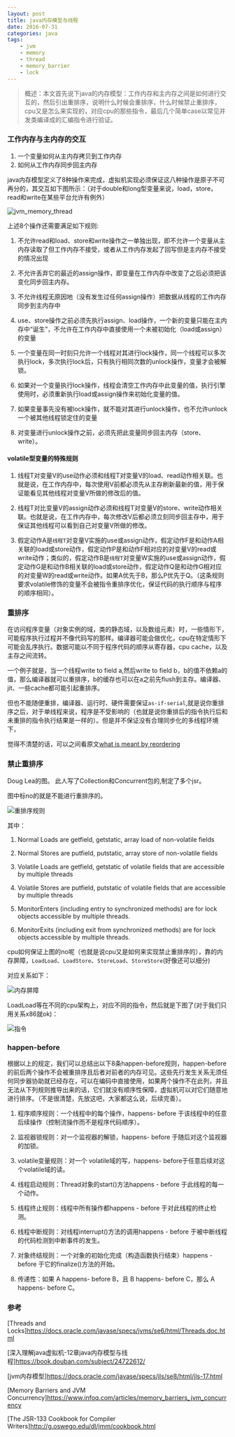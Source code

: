 ```yaml
---
layout: post
title: java内存模型与线程
date: 2016-07-31
categories: java
tags:
    - jvm
    - memory
    - thread
    - memory_barrier
    - lock
---
```


>   概述：本文首先说下java的内存模型：工作内存和主内存之间是如何进行交互的，然后引出重排序，说明什么时候会重排序，什么时候禁止重排序，cpu又是怎么来实现的，对应cpu的那些指令，最后几个简单case以常见并发类编译成的汇编指令进行验证。

### 工作内存与主内存的交互

1.  一个变量如何从主内存拷贝到工作内存
2.  如何从工作内存同步回主内存

java内存模型定义了8种操作来完成，虚拟机实现必须保证这八种操作是原子不可再分的，其交互如下图所示：（对于double和long型变量来说，load，store，read和write在某些平台允许有例外）

![jvm_memory_thread](/images/java/jvm_memory_thread.png)

上述8个操作还需要满足如下规则:

1.  不允许read和load、store和write操作之一单独出现，即不允许一个变量从主内存读取了但工作内存不接受，或者从工作内存发起了回写但是主内存不接受的情况出现

2.  不允许丢弃它的最近的assign操作，即变量在工作内存中改变了之后必须把该变化同步回主内存。

3.  不允许线程无原因地（没有发生过任何assign操作）把数据从线程的工作内存同步到主内存中

4.  use、store操作之前必须先执行assign、load操作，一个新的变量只能在主内存中“诞生”，不允许在工作内存中直接使用一个未被初始化（load或assign）的变量

5.  一个变量在同一时刻只允许一个线程对其进行lock操作，同一个线程可以多次执行lock，多次执行lock后，只有执行相同次数的unlock操作，变量才会被解锁。

6.  如果对一个变量执行lock操作，线程会清空工作内存中此变量的值，执行引擎使用时，必须重新执行load或assign操作来初始化变量的值。

7.  如果变量事先没有被lock操作，就不能对其进行unlock操作，也不允许unlock一个被其他线程锁定住的变量

8.  对变量进行unlock操作之前，必须先把此变量同步回主内存（store、write）。

#### volatile型变量的特殊规则

1.  线程T对变量V的use动作必须和线程T对变量V的load、read动作相关联。也就是说，在工作内存中，每次使用V前都必须先从主存刷新最新的值，用于保证能看见其他线程对变量V所做的修改后的值。

2.  线程T对比变量V的assign动作必须和线程T对变量V的store、write动作相关联。也就是说，在工作内存中，每次修改V后都必须立刻同步回主存中，用于保证其他线程可以看到自己对变量V所做的修改。

3.  假定动作A是`线程T`对变量V实施的use或assign动作，假定动作F是和动作A相关联的load或store动作，假定动作P是和动作F相对应的对变量V的read或write动作；类似的，假定动作B是`线程T`对变量W实施的use或assign动作，假定动作G是和动作B相关联的load或store动作，假定动作Q是和动作G相对应的对变量W的read或write动作。如果A优先于B，那么P优先于Q。（这条规则要求volatile修饰的变量不会被指令重排序优化，保证代码的执行顺序与程序的顺序相同）。

### 重排序

在访问程序变量（对象实例的域，类的静态域，以及数组元素）时，一些情形下，可能程序执行过程并不像代码写的那样。编译器可能会做优化，cpu在特定情形下可能会乱序执行。数据可能以不同于程序代码的顺序从寄存器，cpu cache，以及主存之间流转。

一个例子就是，当一个线程write to field a,然后write to field b，b的值不依赖a的值，那么编译器就可以重排序，b的缓存也可以在a之前先flush到主存。编译器、jit、一些cache都可能引起重排序。

但也不能随便重排，编译器、运行时、硬件需要保证`as-if-serial`,就是说你重排序之后，对于单线程来说，程序是不受影响的（也就是说你重排后的指令执行后和未重排的指令执行结果是一样的）。但是并不保证没有合理同步化的多线程环境下，

觉得不清楚的话，可以之间看原文[what is meant by reordering](https://www.cs.umd.edu/~pugh/java/memoryModel/jsr-133-faq.html#reordering)

### 禁止重排序

Doug Lea的图。 此人写了Collection和Concurrent包的,制定了多个jsr。

图中标no的就是不能进行重排序的。

![重排序规则](/images/java/reordering.png)

其中：
1. Normal Loads are getfield, getstatic, array load of non-volatile fields

2. Normal Stores are putfield, putstatic, array store of non-volatile fields

3. Volatile Loads are getfield, getstatic of volatile fields that are accessible by multiple threads

4. Volatile Stores are putfield, putstatic of volatile fields that are accessible by multiple threads

5. MonitorEnters (including entry to synchronized methods) are for lock objects accessible by multiple threads.

6. MonitorExits (including exit from synchronized methods) are for lock objects accessible by multiple threads.

cpu如何保证上图的no呢（也就是说cpu又是如何来实现禁止重排序的），靠的内存屏障，`LoadLoad`、`LoadStore`、`StoreLoad`、`StoreStore`(好像还可以细分)

对应关系如下：

![内存屏障](/images/java/memory_barriers_3.png)

LoadLoad等在不同的cpu架构上，对应不同的指令，然后就是下图了(对于我们只用关系x86就ok)：

![指令](/images/java/cpu_memory_barriers_instruction.png)

### happen-before

根据以上的规定，我们可以总结出以下8条happen-before规则，happen-before的前后两个操作不会被重排序且后者对前者的内存可见。这些先行发生关系无须任何同步器协助就已经存在，可以在编码中直接使用，如果两个操作不在此列，并且无法从下列规则推导出来的话，它们就没有顺序性保障，虚拟机可以对它们随意地进行排序。（不是很清楚，先放这吧，大家都这么说，后续完善）。

1. 程序顺序规则：一个线程中的每个操作，happens- before 于该线程中的任意后续操作（控制流操作而不是程序代码顺序）。

2. 监视器锁规则：对一个监视器的解锁，happens- before 于随后对这个监视器的加锁。

3. volatile变量规则：对一个 volatile域的写，happens- before于任意后续对这个volatile域的读。

4. 线程启动规则：Thread对象的start()方法happens - before 于此线程的每一个动作。

5. 线程终止规则：线程中所有操作都happens - before 于对此线程的终止检测。

6. 线程中断规则：对线程interrupt()方法的调用happens - before 于被中断线程的代码检测到中断事件的发生。

7. 对象终结规则：一个对象的初始化完成（构造函数执行结束）happens - before 于它的finalize()方法的开始。

8. 传递性：如果 A happens- before B，且 B happens- before C，那么 A happens- before C。

### 参考

[Threads and Locks]<https://docs.oracle.com/javase/specs/jvms/se6/html/Threads.doc.html>

[深入理解java虚拟机-12章java内存模型与线程]<https://book.douban.com/subject/24722612/>

[jvm内存模型]<https://docs.oracle.com/javase/specs/jls/se8/html/jls-17.html>

[Memory Barriers and JVM Concurrency]<https://www.infoq.com/articles/memory_barriers_jvm_concurrency>

[The JSR-133 Cookbook for Compiler Writers]<http://g.oswego.edu/dl/jmm/cookbook.html>
